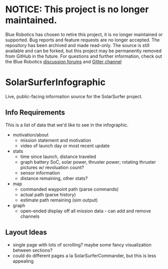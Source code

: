 # NOTICE: This project is no longer maintained.
Blue Robotics has chosen to retire this project, it is no longer maintained or supported. Bug reports and feature requests are no longer accepted.  The repository has been archived and made read-only. The source is still available and can be forked, but this project may be permanently removed from GitHub in the future. For questions and further information, check out the Blue Robotics [discussion forums](https://discuss.bluerobotics.com) and [Gitter channel](https://gitter.im/bluerobotics/discussion)

# SolarSurferInfographic

Live, public-facing information source for the SolarSurfer project.

## Info Requirements

This is a list of data that we'd like to see in the infographic.

* motivation/about
  * mission statement and motivation
  * video of launch day or most recent update
* stats
  * time since launch, distance traveled
  * graph battery SoC, solar power, thruster power; rotating thruster pictures w/ revoluation count?
  * sensor information
  * distance remaining, other stats?
* map
  * commanded waypoint path (parse commands)
  * actual path (parse history)
  * estimate path remaining (sim output)
* graph
  * open-ended display off all mission data - can add and remove channels

## Layout Ideas

* single page with lots of scrolling? maybe some fancy visualization between sections?
* could do different pages a la SolarSurferCommander, but this is less appealing
